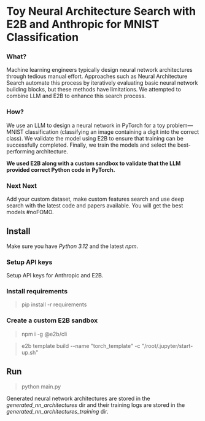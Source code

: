 # Toy Neural Architecture Search with E2B and Anthropic for MNIST Classification

### What? 

Machine learning engineers typically design neural network architectures through tedious manual effort. Approaches such as Neural Architecture Search automate this process by iteratively evaluating basic neural network building blocks, but these methods have limitations. We attempted to combine LLM and E2B to enhance this search process.

### How? 

We use an LLM to design a neural network in PyTorch for a toy problem—MNIST classification (classifying an image containing a digit into the correct class). We validate the model using E2B to ensure that training can be successfully completed. Finally, we train the models and select the best-performing architecture.

**We used E2B along with a custom sandbox to validate that the LLM provided correct Python code in PyTorch.**

### Next Next

Add your custom dataset, make custom features search and use deep search with the latest code and papers available. You will get the best models #noFOMO.

## Install

Make sure you have *Python 3.12* and the latest *npm*.

### Setup API keys

Setup API keys for Anthropic and E2B.

### Install requirements

> pip install -r requirements

### Create a custom E2B sandbox

> npm i -g @e2b/cli

> e2b template build --name "torch_template" -c "/root/.jupyter/start-up.sh"

## Run

> python main.py

Generated neural network architectures are stored in the *generated_nn_architectures* dir and their training logs are stored in the *generated_nn_architectures_training* dir. 